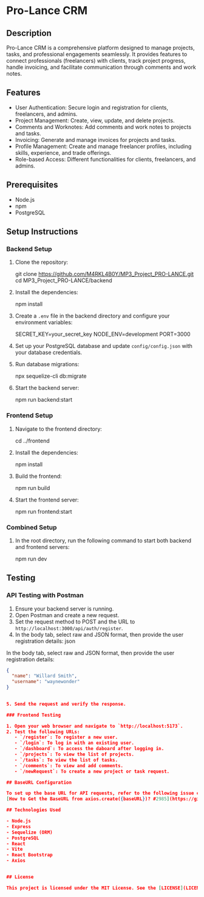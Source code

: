 
# Pro-Lance CRM

## Description

Pro-Lance CRM is a comprehensive platform designed to manage projects, tasks, and professional engagements seamlessly. It provides features to connect professionals (freelancers) with clients, track project progress, handle invoicing, and facilitate communication through comments and work notes.

## Features

- User Authentication: Secure login and registration for clients, freelancers, and admins.
- Project Management: Create, view, update, and delete projects.
- Comments and Worknotes: Add comments and work notes to projects and tasks.
- Invoicing: Generate and manage invoices for projects and tasks.
- Profile Management: Create and manage freelancer profiles, including skills, experience, and trade offerings.
- Role-based Access: Different functionalities for clients, freelancers, and admins.


## Prerequisites

- Node.js
- npm
- PostgreSQL

## Setup Instructions

### Backend Setup

1. Clone the repository:
   
   git clone <https://github.com/M4RKL4B0Y/MP3_Project_PRO-LANCE.git>
   cd MP3_Project_PRO-LANCE/backend
   

2. Install the dependencies:
   
   npm install
   

3. Create a `.env` file in the backend directory and configure your environment variables:
   
   SECRET_KEY=your_secret_key
   NODE_ENV=development
   PORT=3000
   

4. Set up your PostgreSQL database and update `config/config.json` with your database credentials.

5. Run database migrations:
   
   npx sequelize-cli db:migrate
   

6. Start the backend server:
   
   npm run backend:start
   

### Frontend Setup

1. Navigate to the frontend directory:
   
   cd ../frontend
   

2. Install the dependencies:
   
   npm install
   

3. Build the frontend:
   
   npm run build
   

4. Start the frontend server:
   
   npm run frontend:start
   

### Combined Setup

1. In the root directory, run the following command to start both backend and frontend servers:
   
   npm run dev
   

## Testing

### API Testing with Postman

1. Ensure your backend server is running.
2. Open Postman and create a new request.
3. Set the request method to POST and the URL to `http://localhost:3000/api/auth/register`.
4. In the body tab, select raw and JSON format, then provide the user registration details:
   json

In the body tab, select raw and JSON format, then provide the user registration details:

```json
{
  "name": "Willard Smith",
  "username": "waynewonder"
}

   
5. Send the request and verify the response.

### Frontend Testing

1. Open your web browser and navigate to `http://localhost:5173`.
2. Test the following URLs:
   - `/register`: To register a new user.
   - `/login`: To log in with an existing user.
   - `/dashboard`: To access the daboard after logging in.
   - `/projects`: To view the list of projects.
   - `/tasks`: To view the list of tasks.
   - `/comments`: To view and add comments.
   - `/newRequest`: To create a new project or task request.

## BaseURL Configuration

To set up the base URL for API requests, refer to the following issue on GitHub: 
[How to Get the BaseURL from axios.create({baseURL})? #2985](https://github.com/axios/axios/issues/2985) by KaizenTamai.

## Technologies Used

- Node.js
- Express
- Sequelize (ORM)
- PostgreSQL
- React
- Vite
- React Bootstrap
- Axios


## License

This project is licensed under the MIT License. See the [LICENSE](LICENSE) file for more details.
